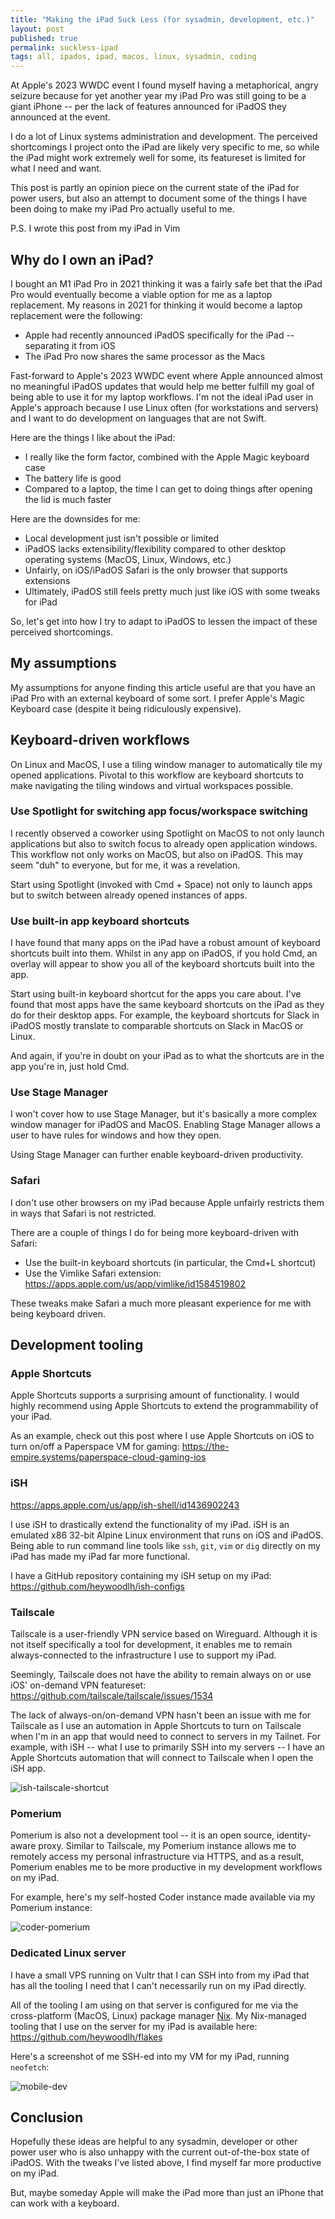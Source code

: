 ```yaml
---
title: "Making the iPad Suck Less (for sysadmin, development, etc.)"
layout: post
published: true
permalink: suckless-ipad
tags: all, ipados, ipad, macos, linux, sysadmin, coding
---
```


At Apple's 2023 WWDC event I found myself having a metaphorical, angry seizure because for yet another year my iPad Pro was still going to be a giant iPhone -- per the lack of features announced for iPadOS they announced at the event.

I do a lot of Linux systems administration and development. The perceived shortcomings I project onto the iPad are likely very specific to me, so while the iPad might work extremely well for some, its featureset is limited for what I need and want.

This post is partly an opinion piece on the current state of the iPad for power users, but also an attempt to document some of the things I have been doing to make my iPad Pro actually useful to me.

P.S. I wrote this post from my iPad in Vim

## Why do I own an iPad?

I bought an M1 iPad Pro in 2021 thinking it was a fairly safe bet that the iPad Pro would eventually become a viable option for me as a laptop replacement. My reasons in 2021 for thinking it would become a laptop replacement were the following:
- Apple had recently announced iPadOS specifically for the iPad -- separating it from iOS
- The iPad Pro now shares the same processor as the Macs

Fast-forward to Apple's 2023 WWDC event where Apple announced almost no meaningful iPadOS updates that would help me better fulfill my goal of being able to use it for my laptop workflows. I'm not the ideal iPad user in Apple's approach because I use Linux often (for workstations and servers) and I want to do development on languages that are not Swift.

Here are the things I like about the iPad:
- I really like the form factor, combined with the Apple Magic keyboard case
- The battery life is good
- Compared to a laptop, the time I can get to doing things after opening the lid is much faster

Here are the downsides for me:
- Local development just isn't possible or limited
- iPadOS lacks extensibility/flexibility compared to other desktop operating systems (MacOS, Linux, Windows, etc.)
- Unfairly, on iOS/iPadOS Safari is the only browser that supports extensions
- Ultimately, iPadOS still feels pretty much just like iOS with some tweaks for iPad

So, let's get into how I try to adapt to iPadOS to lessen the impact of these perceived shortcomings.

## My assumptions

My assumptions for anyone finding this article useful are that you have an iPad Pro with an external keyboard of some sort. I prefer Apple's Magic Keyboard case (despite it being ridiculously expensive).

## Keyboard-driven workflows

On Linux and MacOS, I use a tiling window manager to automatically tile my opened applications. Pivotal to this workflow are keyboard shortcuts to make navigating the tiling windows and virtual workspaces possible.

### Use Spotlight for switching app focus/workspace switching

I recently observed a coworker using Spotlight on MacOS to not only launch applications but also to switch focus to already open application windows. This workflow not only works on MacOS, but also on iPadOS. This may seem "duh" to everyone, but for me, it was a revelation.

Start using Spotlight (invoked with Cmd + Space) not only to launch apps but to switch between already opened instances of apps.

### Use built-in app keyboard shortcuts

I have found that many apps on the iPad have a robust amount of keyboard shortcuts built into them. Whilst in any app on iPadOS, if you hold Cmd, an overlay will appear to show you all of the keyboard shortcuts built into the app.

Start using built-in keyboard shortcut for the apps you care about. I've found that most apps have the same keyboard shortcuts on the iPad as they do for their desktop apps. For example, the keyboard shortcuts for Slack in iPadOS mostly translate to comparable shortcuts on Slack in MacOS or Linux.

And again, if you're in doubt on your iPad as to what the shortcuts are in the app you're in, just hold Cmd.

### Use Stage Manager

I won't cover how to use Stage Manager, but it's basically a more complex window manager for iPadOS and MacOS. Enabling Stage Manager allows a user to have rules for windows and how they open.

Using Stage Manager can further enable keyboard-driven productivity.

### Safari

I don't use other browsers on my iPad because Apple unfairly restricts them in ways that Safari is not restricted.

There are a couple of things I do for being more keyboard-driven with Safari:
- Use the built-in keyboard shortcuts (in particular, the Cmd+L shortcut)
- Use the Vimlike Safari extension: https://apps.apple.com/us/app/vimlike/id1584519802

These tweaks make Safari a much more pleasant experience for me with being keyboard driven.

## Development tooling

### Apple Shortcuts

Apple Shortcuts supports a surprising amount of functionality. I would highly recommend using Apple Shortcuts to extend the programmability of your iPad.

As an example, check out this post where I use Apple Shortcuts on iOS to turn on/off a Paperspace VM for gaming: https://the-empire.systems/paperspace-cloud-gaming-ios

### iSH

https://apps.apple.com/us/app/ish-shell/id1436902243

I use iSH to drastically extend the functionality of my iPad. iSH is an emulated x86 32-bit Alpine Linux environment that runs on iOS and iPadOS. Being able to run command line tools like `ssh`, `git`, `vim` or `dig` directly on my iPad has made my iPad far more functional.

I have a GitHub repository containing my iSH setup on my iPad: https://github.com/heywoodlh/ish-configs

### Tailscale

Tailscale is a user-friendly VPN service based on Wireguard. Although it is not itself specifically a tool for development, it enables me to remain always-connected to the infrastructure I use to support my iPad.

Seemingly, Tailscale does not have the ability to remain always on or use iOS' on-demand VPN featureset: https://github.com/tailscale/tailscale/issues/1534

The lack of always-on/on-demand VPN hasn't been an issue with me for Tailscale as I use an automation in Apple Shortcuts to turn on Tailscale when I'm in an app that would need to connect to servers in my Tailnet. For example, with iSH -- what I use to primarily SSH into my servers -- I have an Apple Shortcuts automation that will connect to Tailscale when I open the iSH app.

![ish-tailscale-shortcut](../images/ish-tailscale.png "Ish Tailscale Shortcut")

### Pomerium

Pomerium is also not a development tool -- it is an open source, identity-aware proxy. Similar to Tailscale, my Pomerium instance allows me to remotely access my personal infrastructure via HTTPS, and as a result, Pomerium enables me to be more productive in my development workflows on my iPad.

For example, here's my self-hosted Coder instance made available via my Pomerium instance:

![coder-pomerium](../images/coder-pomerium.png "Coder via Pomerium")

### Dedicated Linux server

I have a small VPS running on Vultr that I can SSH into from my iPad that has all the tooling I need that I can't necessarily run on my iPad directly.

All of the tooling I am using on that server is configured for me via the cross-platform (MacOS, Linux) package manager [Nix](https://nixos.org). My Nix-managed tooling that I use on the server for my iPad is available here: https://github.com/heywoodlh/flakes

Here's a screenshot of me SSH-ed into my VM for my iPad, running `neofetch`:

![mobile-dev](../images/mobile-dev.png "Neofetch over SSH")

## Conclusion

Hopefully these ideas are helpful to any sysadmin, developer or other power user who is also unhappy with the current out-of-the-box state of iPadOS. With the tweaks I've listed above, I find myself far more productive on my iPad.

But, maybe someday Apple will make the iPad more than just an iPhone that can work with a keyboard.
